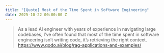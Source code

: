 ```yaml
---
title: "[Quote] Most of the Time Spent in Software Engineering"
date: 2025-10-22 00:00:00 Z
---
```


> As a lead AI engineer with years of experience in navigating large codebases, I’ve often found that most of the time spent in software engineering isn’t writing code, it’s retrieving the right context.
> <https://www.qodo.ai/blog/rag-applications-and-examples/>

